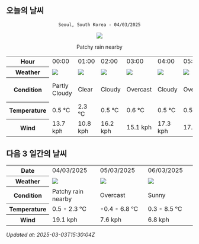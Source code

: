 ## 오늘의 날씨
<div align="center">

`Seoul, South Korea - 04/03/2025`

<img src="https://cdn.weatherapi.com/weather/64x64/day/176.png"/>

Patchy rain nearby

</div>


<table>
    <tr>
        <th>Hour</th>
        <td>00:00</td><td>01:00</td><td>02:00</td><td>03:00</td><td>04:00</td><td>05:00</td><td>06:00</td><td>07:00</td><td>08:00</td><td>09:00</td><td>10:00</td><td>11:00</td><td>12:00</td><td>13:00</td><td>14:00</td><td>15:00</td><td>16:00</td><td>17:00</td><td>18:00</td><td>19:00</td><td>20:00</td><td>21:00</td><td>22:00</td><td>23:00</td>
    </tr>
    <tr>
        <th>Weather</th>
        <td><img src="https://cdn.weatherapi.com/weather/64x64/night/116.png"></img></td><td><img src="https://cdn.weatherapi.com/weather/64x64/night/113.png"></img></td><td><img src="https://cdn.weatherapi.com/weather/64x64/night/119.png"></img></td><td><img src="https://cdn.weatherapi.com/weather/64x64/night/122.png"></img></td><td><img src="https://cdn.weatherapi.com/weather/64x64/night/119.png"></img></td><td><img src="https://cdn.weatherapi.com/weather/64x64/night/122.png"></img></td><td><img src="https://cdn.weatherapi.com/weather/64x64/night/122.png"></img></td><td><img src="https://cdn.weatherapi.com/weather/64x64/night/116.png"></img></td><td><img src="https://cdn.weatherapi.com/weather/64x64/day/119.png"></img></td><td><img src="https://cdn.weatherapi.com/weather/64x64/day/119.png"></img></td><td><img src="https://cdn.weatherapi.com/weather/64x64/day/119.png"></img></td><td><img src="https://cdn.weatherapi.com/weather/64x64/day/326.png"></img></td><td><img src="https://cdn.weatherapi.com/weather/64x64/day/338.png"></img></td><td><img src="https://cdn.weatherapi.com/weather/64x64/day/338.png"></img></td><td><img src="https://cdn.weatherapi.com/weather/64x64/day/338.png"></img></td><td><img src="https://cdn.weatherapi.com/weather/64x64/day/332.png"></img></td><td><img src="https://cdn.weatherapi.com/weather/64x64/day/338.png"></img></td><td><img src="https://cdn.weatherapi.com/weather/64x64/day/329.png"></img></td><td><img src="https://cdn.weatherapi.com/weather/64x64/day/116.png"></img></td><td><img src="https://cdn.weatherapi.com/weather/64x64/night/113.png"></img></td><td><img src="https://cdn.weatherapi.com/weather/64x64/night/113.png"></img></td><td><img src="https://cdn.weatherapi.com/weather/64x64/night/113.png"></img></td><td><img src="https://cdn.weatherapi.com/weather/64x64/night/116.png"></img></td><td><img src="https://cdn.weatherapi.com/weather/64x64/night/116.png"></img></td>
    </tr>
    <tr>
        <th>Condition</th>
        <td width="200px">Partly Cloudy </td><td width="200px">Clear</td><td width="200px">Cloudy </td><td width="200px">Overcast </td><td width="200px">Cloudy </td><td width="200px">Overcast </td><td width="200px">Overcast </td><td width="200px">Partly Cloudy </td><td width="200px">Cloudy </td><td width="200px">Cloudy </td><td width="200px">Cloudy </td><td width="200px">Light snow</td><td width="200px">Heavy snow</td><td width="200px">Heavy snow</td><td width="200px">Heavy snow</td><td width="200px">Moderate snow</td><td width="200px">Heavy snow</td><td width="200px">Patchy moderate snow</td><td width="200px">Partly Cloudy </td><td width="200px">Clear </td><td width="200px">Clear </td><td width="200px">Clear </td><td width="200px">Partly Cloudy </td><td width="200px">Partly Cloudy </td>
    </tr>
    <tr>
        <th>Temperature</th>
        <td>0.5 °C</td><td>2.3 °C</td><td>0.5 °C</td><td>0.6 °C</td><td>0.5 °C</td><td>0.5 °C</td><td>0.6 °C</td><td>0.7 °C</td><td>1 °C</td><td>1.7 °C</td><td>2 °C</td><td>2.3 °C</td><td>1.9 °C</td><td>1.3 °C</td><td>1.4 °C</td><td>1.5 °C</td><td>1.4 °C</td><td>1.3 °C</td><td>1.7 °C</td><td>1.2 °C</td><td>1.1 °C</td><td>0.9 °C</td><td>0.7 °C</td><td>0.6 °C</td>
    </tr>
    <tr>
        <th>Wind</th>
        <td>13.7 kph</td><td>10.8 kph</td><td>16.2 kph</td><td>15.1 kph</td><td>17.3 kph</td><td>17.3 kph</td><td>16.6 kph</td><td>19.1 kph</td><td>19.1 kph</td><td>17.6 kph</td><td>18 kph</td><td>16.9 kph</td><td>15.1 kph</td><td>13.3 kph</td><td>13 kph</td><td>11.2 kph</td><td>9.4 kph</td><td>11.5 kph</td><td>7.9 kph</td><td>13.7 kph</td><td>13 kph</td><td>10.8 kph</td><td>5.4 kph</td><td>5 kph</td>
    </tr>
</table>


## 다음 3 일간의 날씨


<table>
    <tr>
        <th>Date</th>
        <td>04/03/2025</td><td>05/03/2025</td><td>06/03/2025</td>
    </tr>
    <tr>
        <th>Weather</th>
        <td><img src="https://cdn.weatherapi.com/weather/64x64/day/176.png"/></td><td><img src="https://cdn.weatherapi.com/weather/64x64/day/122.png"/></td><td><img src="https://cdn.weatherapi.com/weather/64x64/day/113.png"/></td>
    </tr>
    <tr>
        <th>Condition</th>
        <td width="200px">Patchy rain nearby</td><td width="200px">Overcast </td><td width="200px">Sunny</td>
    </tr>
    <tr>
        <th>Temperature</th>
        <td>0.5 -  2.3 °C</td><td>-0.4 -  6.8 °C</td><td>0.3 -  8.5 °C</td>
    </tr>
    <tr>
        <th>Wind</th>
        <td>19.1 kph</td><td>7.6 kph</td><td>6.8 kph</td>
    </tr>
</table>


*Updated at: 2025-03-03T15:30:04Z*
